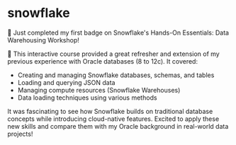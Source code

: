 # snowflake

🎉 Just completed my first badge on Snowflake's Hands-On Essentials: Data Warehousing Workshop! 

🚀 This interactive course provided a great refresher and extension of my previous experience with Oracle databases (8 to 12c). 
It covered: 
- Creating and managing Snowflake databases, schemas, and tables 
- Loading and querying JSON data 
- Managing compute resources (Snowflake Warehouses) 
- Data loading techniques using various methods

It was fascinating to see how Snowflake builds on traditional database concepts while introducing cloud-native features. 
Excited to apply these new skills and compare them with my Oracle background in real-world data projects! 
